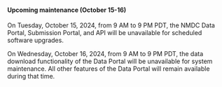 #### Upcoming maintenance (October 15-16)

On Tuesday, October 15, 2024, from 9 AM to 9 PM PDT, the NMDC Data Portal, Submission Portal, and API will be unavailable for scheduled software upgrades.

On Wednesday, October 16, 2024, from 9 AM to 9 PM PDT, the data download functionality of the Data Portal will be unavailable for system maintenance. All other features of the Data Portal will remain available during that time.
